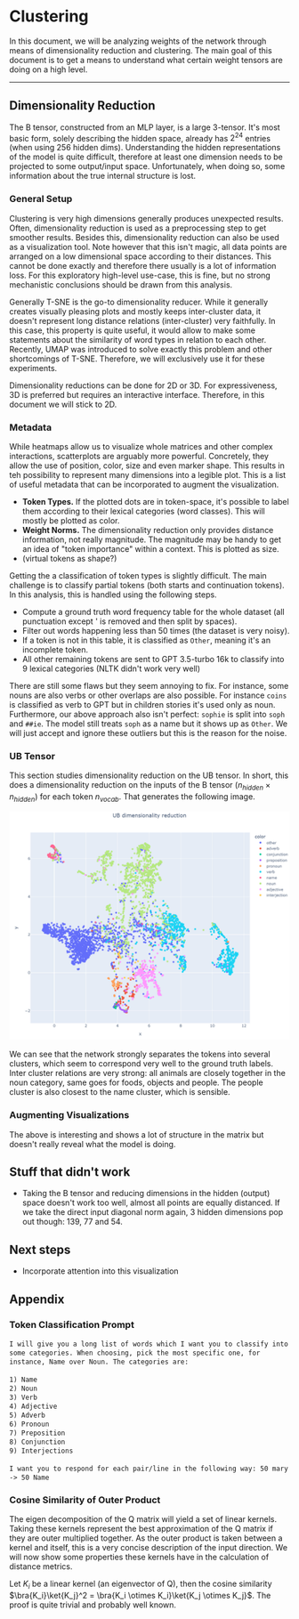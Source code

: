 # Clustering

In this document, we will be analyzing weights of the network through means of dimensionality reduction and clustering. The main goal of this document is to get a means to understand what certain weight tensors are doing on a high level.

---

## Dimensionality Reduction

The B tensor, constructed from an MLP layer, is a large 3-tensor. It's most basic form, solely describing the hidden space, already has $2^24$ entries (when using 256 hidden dims). Understanding the hidden representations of the model is quite difficult, therefore at least one dimension needs to be projected to some output/input space. Unfortunately, when doing so, some information about the true internal structure is lost.

### General Setup

Clustering is very high dimensions generally produces unexpected results. Often, dimensionality reduction is used as a preprocessing step to get smoother results. Besides this, dimensionality reduction can also be used as a visualization tool. Note however that this isn't magic, all data points are arranged on a low dimensional space according to their distances. This cannot be done exactly and therefore there usually is a lot of information loss. For this exploratory high-level use-case, this is fine, but no strong mechanistic conclusions should be drawn from this analysis.

Generally T-SNE is the go-to dimensionality reducer. While it generally creates visually pleasing plots and mostly keeps inter-cluster data, it doesn't represent long distance relations (inter-cluster) very faithfully. In this case, this property is quite useful, it would allow to make some statements about the similarity of word types in relation to each other. Recently, UMAP was introduced to solve exactly this problem and other shortcomings of T-SNE. Therefore, we will exclusively use it for these experiments.

Dimensionality reductions can be done for 2D or 3D. For expressiveness, 3D is preferred but requires an interactive interface. Therefore, in this document we will stick to 2D.

### Metadata

While heatmaps allow us to visualize whole matrices and other complex interactions, scatterplots are arguably more powerful. Concretely, they allow the use of position, color, size and even marker shape. This results in teh possibility to represent many dimensions into a legible plot. This is a list of useful metadata that can be incorporated to augment the visualization.

- **Token Types.** If the plotted dots are in token-space, it's possible to label them according to their lexical categories (word classes). This will mostly be plotted as color.
- **Weight Norms.** The dimensionality reduction only provides distance information, not really magnitude. The magnitude may be handy to get an idea of "token importance" within a context. This is plotted as size.
- (virtual tokens as shape?)

Getting the a classification of token types is slightly difficult. The main challenge is to classify partial tokens (both starts and continuation tokens). In this analysis, this is handled using the following steps.

- Compute a ground truth word frequency table for the whole dataset (all punctuation except ' is removed and then split by spaces).
- Filter out words happening less than 50 times (the dataset is very noisy).
- If a token is not in this table, it is classified as ``Other``, meaning it's an incomplete token.
- All other remaining tokens are sent to GPT 3.5-turbo 16k to classify into 9 lexical categories (NLTK didn't work very well)

There are still some flaws but they seem annoying to fix. For instance, some nouns are also verbs or other overlaps are also possible. For instance ``coins`` is classified as verb to GPT but in children stories it's used only as noun. Furthermore, our above approach also isn't perfect: ``sophie`` is split into ``soph`` and ``##ie``. The model still treats ``soph`` as a name but it shows up as ``Other``. We will just accept and ignore these outliers but this is the reason for the noise.

### UB Tensor

This section studies dimensionality reduction on the UB tensor. In short, this does a dimensionality reduction on the inputs of the B tensor ($n_{hidden} \times n_{hidden}$) for each token $n_{vocab}$. That generates the following image.

![alt text](../images/ub_full.png)

We can see that the network strongly separates the tokens into several clusters, which seem to correspond very well to the ground truth labels. Inter cluster relations are very strong: all animals are closely together in the noun category, same goes for foods, objects and people. The people cluster is also closest to the name cluster, which is sensible.


### Augmenting Visualizations

The above is interesting and shows a lot of structure in the matrix but doesn't really reveal what the model is doing.


<!-- ### UB Eigenvectors

Until now, we've only really studied very low-level explanations of eigenvectors in the weights. Using this technique, we can do so a bit more comprehensively and actually understand what's going on (at least on a high level). Concretely, we compute the eigendecomposition of UB (batched over output tokens) and then reduce the outer product of the linear kernels (the kernels themselves were not that clear).

> The size of the dots represents the (squared) entries on the input diagonal. So this represents which (direct) inputs are important for the eigencomponents.

![alt text](../images/ub_eig0.png)

We can see that this first positive eigencomponent has one job. It separates the complete form incomplete tokens. Beyond this nice distinction, there are some other nontrivial clusters in this plot (which cannot be depicted here): a numbers cluster, a bird attribute cluster (feather, beak, ...) and so forth. This components doesn't seem to care too much for different verbs.

![alt text](../images/ub_eig1.png)

The second one is slightly more nuanced, it separates the starting ``Other`` tokens (left/middle) and the continuing ``Other`` tokens (right), it also seems to match them with slightly related stuff. It separated verbs into three categories:

- active: doing, growing, going (left)
- past: shouted, hung, helped (top)
- current: build, make, need (right)

It's actually fun how much structure there is. For conciseness we will stop here but you get the idea, the first eigencomponents strongly correspond to very interpretable features. Unfortunately, the middle eigencomponents don't; it's difficult to discern very clear clusters in them. They still make sense but it's obvious they represent more noisy patterns. The most negative eigencomponents also make sense though (also not shown). -->

## Stuff that didn't work

- Taking the B tensor and reducing dimensions in the hidden (output) space doesn't work too well, almost all points are equally distanced. If we take the direct input diagonal norm again, 3 hidden dimensions pop out though: 139, 77 and 54.

## Next steps

- Incorporate attention into this visualization

## Appendix

### Token Classification Prompt

```
I will give you a long list of words which I want you to classify into some categories. When choosing, pick the most specific one, for instance, Name over Noun. The categories are:

1) Name
2) Noun
3) Verb
4) Adjective
5) Adverb 
6) Pronoun
7) Preposition 
8) Conjunction 
9) Interjections

I want you to respond for each pair/line in the following way: 50 mary -> 50 Name
```

### Cosine Similarity of Outer Product

The eigen decomposition of the Q matrix will yield a set of linear kernels. Taking these kernels represent the best approximation of the Q matrix if they are outer multiplied together. As the outer product is taken between a kernel and itself, this is a very concise description of the input direction. We will now show some properties these kernels have in the calculation of distance metrics.

Let $K_i$ be a linear kernel (an eigenvector of Q), then the cosine similarity $\bra{K_i}\ket{K_j}^2 = \bra{K_i \otimes K_i}\ket{K_j \otimes K_j}$. The proof is quite trivial and probably well known.
